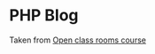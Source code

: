 # PHP Blog

Taken from [Open class rooms course](https://openclassrooms.com/fr/courses/4670706-adoptez-une-architecture-mvc-en-php)